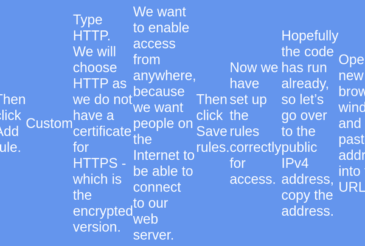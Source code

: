 
 **Amazon EC2**
 
<br>


**Introduction**

Amazon EC2 enables us to deploy virtual servers in the cloud, which is basically virtual machines. We call them instances in EC2. We can launch instances running Windows, Linux and there are even options to launch macOS hosts as well. 
AWS provide management for the underlying platform. Including the hardware, the virtualisation layer and they expose the controls for us to then deploy our instances. 
They also have a service called Amazon EC2 Auto Scaling, for automatically launching and terminating instances. Based on things like performance metrics or a schedule. So we can automatically scale the amount of instances running our application we need at any point in time.
Then we can put a load balancer in front, using the Elastic Load Balancing service as well.


**Amazon EC2 Overview**   

I'm going to cover the Amazon Elastic Compute Cloud, EC2. EC2 is a service in which we can run EC2 instances in the Cloud and EC2 instances are basically virtual servers. So when we learned about virtualization earlier, this is exactly what we're talking about here. So there's a host server in the AWS data centre or of course, there are hundreds and thousands of these things. And AWS manage those host servers and they run their own virtualization. They use a combination of Zen and Nitro, those are different hypervisors that they use. That's the virtualization layer. We then get to launch EC2 instances, we manage the instance. So here, for example, I have an EC2 instance and it has a certain amount of hardware assigned to it. Of course, we get to choose that. And the way that we choose how much hardware is assigned to our instance is by choosing an instance type.  There are instance families and then within each family there's instance types and they come with varying combinations of CPU, memory, storage and also networking capabilities. So here I've got one with Windows. There are other options as well. Mainly with EC2, you're choosing Windows or Linux. There is a version of EC2 where you can launch a MacOS operating system. It's basically a dedicated piece of hardware. It's quite expensive to run compared to Windows and Linux instances. But it is there for use cases where you need MacOS. So, essentially EC2 is a virtualization stack. It's infrastructure as a service or IaaS. AWS are managing the underlying infrastructure and all we have to do is manage from the operating system upwards. So we get to launch our instances, choose the operating system, choose what the hardware is that we want to be assigned depending of course on our workload and our requirements. And then we manage that operating system and the applications that are running on top of it. 

 ![3](https://github.com/user-attachments/assets/b9d254db-ebb0-4abb-90a5-e664898ba748)


Networking is quite important to understand when it comes to EC2.So let's just look firstly, at the IP address options. We can have a public IP address. If you launch an instance into a public subnet, we'll cover that more shortly. Then by default, it's going to receive a public IP address. Now that means that you can communicate on the internet and you can also have your instance accessible from the internet. So if it's a web server, for example, of course, that's what you're going to want. Now, the thing to know about the public IP address is that they are lost when the instance is stopped. So, if you stop and start your instance. It's going to gain a new public IP address. These are for public subnets, there's no charge for using them and they're actually associated with a private address on the instance. In fact, in the operating system of the instance, if you try to find out what the IP address is, by running a command like ip config or if config, you're not going see the public address.  It's actually mapped externally to the operating system through the elastic network interface. What you will see on the instance is a private IP address. So all instances always have private IP addresses and those are retained when the instance has stopped and then started back up again. And therefore for public and private subnets, it doesn't matter. You always have private addresses. The third type of IP address is the Elastic IP address. This is a static public IP address. So if you need a static public address, then this is what you need to use. Now, you are charged if they're not used. So if you have an Elastic IP address, but your instance is not running or it's not associated with an instance or a Load Balancer, then you are actually imposed a small hourly charge. Also, even while your instance is running. If you have more than one Elastic IP address associated with it, you do pay for those additional ones as well. Now these are again like the Public IP, they're kind of externally mapped through the elastic network interface. So your operating system still has to have the private IP address. And there's an association between the two. These can be moved between instances and elastic network adapters as well.


![1](https://github.com/user-attachments/assets/f80346a2-680c-4f40-be56-6f1ddf15b625)

 


So let's have a look at public and private deployments. Here, we have a VPC, we have an availability zone and we have a public and a private subnet. When we launch our instances, we can choose which subnets and which availability zones we want to launch them into. So here I've launched one in a public subnet. So it's going to have either a public IP or an Elastic IP associated with it. We then have something called an Internet gateway. This is attached to the VPC. The Internet gateway is the pathway out to the internet. Now, subnets have route tables associated with them. This one here you can see it has a local route that's for the overall IP address block range for the VPC. That's called the cider block. So this is the cider block of the VPC. And what this means is that any connections to any IP addresses within this range are going to be routed internally within the VPC locally. Then everything else, the all zeros means everything else is going to go to the Internet gateway ID that's going to actually map to a specific ID for the individual Internet gateway that's associated with this particular VPC. So now the instance can communicate via the Internet gateway out to the Internet. Now, because this is an instance in a public subnet, we can also connect from the Internet to the instance. So if it's a web server, for example, then computers on the Internet will be able to communicate with it and they come in through the Internet gateway. 
 

![3](https://github.com/user-attachments/assets/4929e01c-bf9c-4480-9385-ee016bbe4c58)



Now we can also launch our instances into private subnets. When we do that, they won't have any Internet connectivity at all by default, and they'll only have private IP addresses. There are no public addresses assigned in a private subnet. Now, that's good for many use cases. We want to use this as much as possible. We want to deploy our instances into private subnets whenever we can, even if they're public facing, because we can put a load balancer into the public subnets. So that's a topic for later on. But you want to try and use private subnets as much as possible for security reasons. Now, sometimes our instances still need to connect to the outside world. They might connect to a public service or they might just simply need to download some updates from the Internet. For that we can deploy something called a NAT gateway. This is an AWS managed device. The private subnet will have a separate route table because we don't want to have the Internet gateway id in the route table that's associated with the private subnet. So we always create separate route tables for the private subnets. And now what we're going to do is say that everything else. So everything outside of the local address range is going to go via the NAT gateway. So then what happens is the instance is going to connect using private IP addresses to the NAT gateway. But the NAT gateway also has an Elastic IP. So a public IP address which allows it to communicate with the outside world. So the outbound traffic can now go via the NAT gateway. But there's no inbound connectivity allowed to the EC2 instance. NAT gateways only allow outbound traffic. So those are a few fundamentals that are important to understand. Of course, the next thing to do is to go and start launching EC2 instances to see this service in action.









**Launching Amazon EC2 Instances**

We are going to launch virtual servers on AWS using the Amazon EC2 service.
We will launch a Linux instance and a Windows instance.

When we are launching EC2 instance, we need to first select our instance type.
There are lots of different instance types and they come with varying amounts of CPU, memory and storage. So we will pay depending on the amount of those resources we require. 

The instance type defines the hardware profile and therefore the cost. We also need to select an Amazon Machine Image (AMI). The AMIs defines which operating system we want to use and how it is being configured. It might have for example an application pre-installed on it. You can choose an AMI that has Windows with a Microsoft SQL Server database installed, as an example.
So the AMI define the configuration of the instance, including the operating system and any software that is installed. And how the virtual drives, the EBS volumes are defined. These are backed by what is called a snapshot. So the actual data is stored in a snapshot. Snapshots are actually taken from live instances, as a kind of backup. Then we create an AMI from them and we can keep launching more instances that are the same as the original. So a snapshot is a point in time backup of an EC2 instance. Once we have done that, we can create our own customised AMIs. So for example we might launch an existing AMI, we might make some customisations to it. And then create our own AMI that we can then launch instances from, later on. 
 

![3](https://github.com/user-attachments/assets/29c7adf6-90b6-472e-bbcc-6c9f5f994b8f)






In the Amazon console – go to EC2.
Click on Launch Instance.
![4](https://github.com/user-attachments/assets/4e0861a6-e8b0-4f0d-b03d-7f324c37c6c5) 

You can name your instance if you want – it is optional.


 ![5](https://github.com/user-attachments/assets/294df4f4-ec12-4281-8e19-2ddde3adb022)

Further down, you can see the Application and OS images (Amazon Machine Image)
By default it selected the Amazon Linux – that is a version of Linux that has been customised by AWS. It includes variety of things, like certain agents and the command line interface for AWS. The Amazon Linux AMI has been customised by AWS and it includes certain agents and the AWS command line interface. 

Here we have chosen the Amazon Linux 2023 AMI, which has been selected for us.

![6](https://github.com/user-attachments/assets/10c24271-da78-4764-b453-a13511008343)


 
It says free tier eligible – which is good news.


If we scroll down a little, we have the instance type.

![1](https://github.com/user-attachments/assets/9ecbcb39-1e52-418f-a6b7-8cc2e52aff87)


 
The t2.micro has been selected by default. (Also free tier eligible)

If you want to change it, you can click the little arrow. 

![2](https://github.com/user-attachments/assets/44950845-0f1f-4561-926a-fc0c156aa0f9)

 

And you can choose from the list of options. But we will leave it as is.

![3](https://github.com/user-attachments/assets/e84dd512-57f6-45f6-86ce-c68861a75c7f)

 


Next we have the key pair. Key pairs are used for connecting to our instances using the secure shell, if we are connecting from outside AWS.

![4](https://github.com/user-attachments/assets/a8217238-019e-4af3-b7c7-af95f17c5010)

 

But we don’t have any key pairs, so we will create a new one.

![7](https://github.com/user-attachments/assets/8cd32cef-3064-48b6-b69b-2315eb50db3f)

 


We will leave the default RSA and .pem.

![1](https://github.com/user-attachments/assets/a4bc0d69-10fd-43cf-ada1-55bbf28f5306)

 

We will give it a name that is descriptive. For example dct-lab-training-us-east-1. (Suggest you name it to your region, if you decide to go by region or something else that is descriptive)

![2](https://github.com/user-attachments/assets/54c427aa-ec85-4dea-8f62-4c303b1d0d7f)

 
Then click create.

![4](https://github.com/user-attachments/assets/c17111a1-4cd7-4e95-9699-16ce94c94017)

 

What will then happen is it will download a file to your computer. It is using cryptography – public and private keys. The private key is being downloaded to your computer; it is probably in your downloads directory. 
Make sure you move it somewhere, you can find it later on and where it is kept securely - because it is sensitive information. Anybody with that particular file will be able to connect to your instances and manage them. 

Next for network settings we will leave some of the defaults here.

![1](https://github.com/user-attachments/assets/cf1728f3-e659-45c4-8fb8-73653ac0d4ce)

 
But we need to create a new security group.
If you do it from here on the console, it will give it a weird name. 

![1](https://github.com/user-attachments/assets/c9fcc883-a755-4d65-bc4c-fafa516da79e)


So click on Edit
 






Then you can give it a name.

![2](https://github.com/user-attachments/assets/389f508b-364b-47fb-b44c-6474e67fd783)

 

We will call it – WebAccess.

![3](https://github.com/user-attachments/assets/613e814e-3f91-4e34-b35a-3b030e38bdf8)

 

We will copy the name into the description.

![4](https://github.com/user-attachments/assets/1b74004d-8912-429c-ba6c-fd7595a71e2a)

 

Then we have ssh – secure shell

![6](https://github.com/user-attachments/assets/880a5c92-96fd-48df-944b-d615ccb92a3b)

 

It’s going to allow any source address. The 0s mean any source IP address.

![1](https://github.com/user-attachments/assets/ae13282c-e6e5-4399-9a65-f2839916e5ec)

 



Scroll down a bit and leave the Configure storage section as defaults.

![2](https://github.com/user-attachments/assets/1ff6bf32-b359-48b1-bb69-9084427ffb6c)

 

That is all we need for now. There is some advanced details/options. We will look at that in another lesson. 

We just want 1 instance and the summary is fine.
Then click Launch instance.

![3](https://github.com/user-attachments/assets/76c21a38-6a65-464b-b5cc-bfc94764b7e9)

 







So the instance is launching. 

![4](https://github.com/user-attachments/assets/e42a3c8c-51da-4d22-a289-c61a29681e19)

 

We can click on View all instances, and we can see it is pending. That should change to a running state soon.

![5](https://github.com/user-attachments/assets/51f0a9da-e9ed-4854-87f7-db2caba8cd9c)

 

You can see lots of information by clicking on the instance.

![6](https://github.com/user-attachments/assets/ef0b99d9-87a7-48fa-9028-a807e148a7fc)

 
Now you can see its Instance ID – a unique identifier. Public IP address, the Private IP address. It also has a Public and Private DNS name that we can use. 





There are also varies tabs for Monitoring information. We can see the Security group we assigned. It is essentially the firewall that is allowing access on port 22 in this case.


![7](https://github.com/user-attachments/assets/3fd2a354-0a9b-4d24-beb9-0b7dcf3cfe68)

 

There is lots of Networking information. We can see it is in the us-east-1d Availability Zone.

![1](https://github.com/user-attachments/assets/7a01084d-7a77-4285-9c9f-cf53821f915c)

 

This will be deployed in our default Virtual Private Cloud.

![2](https://github.com/user-attachments/assets/d3ed7a24-036e-4c22-aa59-bab1d8b84184)

  


This is running – lets launch another instance.

![3](https://github.com/user-attachments/assets/3e738192-a2c9-4218-9a55-5f4af7646549)

 


We will call it Windows-Server.

![4](https://github.com/user-attachments/assets/0a07bef0-5ceb-41fb-bdd6-79b9f32d7f04)

  

Scroll down and chose the Windows AMI

![5](https://github.com/user-attachments/assets/34976161-2ccd-4dc6-adb2-3e017528419e)

 

If you were to click Browse more AMIs.

![6](https://github.com/user-attachments/assets/1c62efb7-144b-4427-9bb2-c3dc05322f0c)

 

---------------------------------------------------------------------------------------------------------

You are able to see Quickstart AMIs, My AMIs, AWS Marketplace AMIs and Community AMIs.

![7](https://github.com/user-attachments/assets/fca583ac-43c3-4ed6-a4aa-396c1617d2ad)

 

My AMIs is if you have your own custom AMIs.
AWS Marketplace AMIs – this will show you lots of AMIs that includes varies software like VPN servers, Backup & Recovery software, networking, firewall – like Palo Alto, Splunk Enterprise etc. That are built into the instance. You will typically pay higher rate for these, because the software charges are going to be included, however that is not always the case.
CommunityAMIs which are AMIs that people in the community have created and shared for everyone else to use.

![8](https://github.com/user-attachments/assets/40453c1f-4c5d-4568-ad13-167d1e2cf967)

 
----------------------------------------------------------------------------------------------------------------









We will go back to this screen and click on Windows.

![9](https://github.com/user-attachments/assets/d6a3d644-f62a-4d86-b9a6-0b5065b37cd3)

 
It chooses the Microsoft Windows Server Base. 

Again we will select the t2.micro

![1](https://github.com/user-attachments/assets/7b156ba4-ad47-44ba-ad65-af8855520698)

 

For the Key pair, it is very important for the Windows instances that we select this.

![2](https://github.com/user-attachments/assets/2d154455-2f50-448c-8e41-ab75f0673e25)

 


We don’t always need to assign a key pair for our Linux instances, because we can often use a service called CloudShell to connect to them. If we want to connect using the secure shell protocol. 

For Windows, in order to retrieve the password, we have to have a Key pair assigned.






Under Network settings we will select an existing security group and choose WebAccess.

![1](https://github.com/user-attachments/assets/b7930907-028c-4683-8787-a0157a60f939)

 

In this case WebAccess does not have the rule that we need to connect to Windows at this point in time. So we will edit that in a moment.

That is all you need for now so click on Launch instance.

![2](https://github.com/user-attachments/assets/651d853f-f64a-45d5-9c12-4c4311e062cd)

 


And we will have our Windows instance up and running shortly.
 

![3](https://github.com/user-attachments/assets/bf1879d4-ef64-44b2-8439-0084ca77d5c5)









I need to be able to connect to my Windows server and want to use the remote desktop protocol.
Under Security I can see that I have a security group and which has port 22 open.

![4](https://github.com/user-attachments/assets/c53fc494-b224-4d06-94ca-713b2ffa16a9)

 

That is not for the remote desktop protocol that is for the Linux server when we use the secure shell protocol. 

You can click on the security group to edit it.

![5](https://github.com/user-attachments/assets/07e7be32-c66a-42e3-bd84-9a35bf2f126a)

 
Or on the left hand side under network and security you can select security groups.

![6](https://github.com/user-attachments/assets/c5f60f50-bc19-4004-807c-7ba19085b49e)

 

And you can find the same security group here.

![7](https://github.com/user-attachments/assets/8f487c5b-57bc-41db-a7c9-307bbf5989ce)

 
We will click on the relevant security group ID.

![8](https://github.com/user-attachments/assets/aa618b4e-e61c-4a95-ab56-1bbdb0cbb5fe)

 


We have Inbound and Outbound rules.

![9](https://github.com/user-attachments/assets/e72832a5-6c82-48c7-912d-f99648fa88eb)

 

I only want to edit the inbound rules at the moment.
So we will click Edit inbound rules.

![1](https://github.com/user-attachments/assets/fe1c170d-4a1e-4cf2-a89c-005bf00e3533)

 

Click Add rule.

![2](https://github.com/user-attachments/assets/e6e62b61-3156-4fee-922e-8c35ebe77610)

 
Click on the drop down.

![3](https://github.com/user-attachments/assets/d798675e-5168-4bb8-ac52-41763335fab9)

 

Type in RDP to easily find the RDP protocol.

![4](https://github.com/user-attachments/assets/4ab14ca7-b5c6-42d8-b0b7-d771a529faf2)

 

Which will allow access on port 3389 and select to Anywhere IPv4.

![5](https://github.com/user-attachments/assets/a49fd6cb-9031-4427-9680-5b07274a48d1)

 

Allowing any source address.

![6](https://github.com/user-attachments/assets/a2f179d7-9234-4c44-a83d-1d743dbbacc3)

 
Then Save rules.

![7](https://github.com/user-attachments/assets/8873d8b1-7502-4e95-a07c-ab0e1262b1a4)


 




**Connecting to Amazon EC2**

Here we will connect to our EC2 instances using the secure shell protocol and the RDP protocol. 

Make sure your Windows and Linux instances are running in EC2.

Back in the EC2 management console, I have selected the Linux server.

![1](https://github.com/user-attachments/assets/060d91fc-6eba-402c-ac0c-80fd300e2a43)

 


We can see that we have a public IP address and a public DNS address as well.

![2](https://github.com/user-attachments/assets/8e90d9e7-4074-49d9-8e98-5a5af6482cab)

 

So if we want to, we can use those to connect from the outside world.

Let’s have a look at the varies different ways we can connect.
If I click on Connect with the instance selected.
 
![3](https://github.com/user-attachments/assets/91b2dc8e-dc9e-4085-96d8-6f887033df1e)




We can now use the EC2 Instance Connect.

![4](https://github.com/user-attachments/assets/6f6d7060-a481-4be3-bfaf-006bde33ce27)

 

Or we can use Session Manager, this is using the Systems Manager service.
It is one of the features of System Manager. 

![5](https://github.com/user-attachments/assets/710a58ed-8513-45f2-bc18-04fb1e7e68da)

![6](https://github.com/user-attachments/assets/2cf2d006-face-4c27-955d-8022f989b219)


 
 
Gives us a very secure way of connecting, without opening any ports. 
We then have the SSH client, if you want to connect from your home computer, this is what you could use.

![7](https://github.com/user-attachments/assets/7c18b987-5676-49fa-92da-a17a191a2f43)

 
You would need your private key file.
Earlier we created a Key pair and it downloaded a file to our computer, that's the private key file. 
It actually gives the full command. The command is ssh –I “then the name of the pem file” that was the file that was downloaded, the key pair. Then ec2-user@ then we have the public DNS name or this could be the public IP address.
This would be the full command you need to connect from your home computer.

![8](https://github.com/user-attachments/assets/30563623-05f7-46da-b1ca-a123ab847f40)

 

It is recommended that if you are using Windows, that you install an SSH client. It is a feature Windows, so you just have to Google how to do that for your particular version of the operating system.

If you are on a Mac for example, you will always have a SSH client installed – same with Linux.






However, we are going to use the EC2 Instance Connect.
 
![1](https://github.com/user-attachments/assets/686c3aa2-c6b0-4785-aaba-27ad602dcdaf)


![2](https://github.com/user-attachments/assets/1de81852-3afd-48f7-9514-47ed0a3733f9)



 

We are going to use the connection type on the left.
The right hand one is for where our instances are within a private subnet – we would have to create an endpoint first.

However, our instances have been launched into the default VPC – which by default has public subnets only. That means that they have public addresses and we can connect to the instances directly from the internet.




The username has been specified as ec2-user - which is correct.

![3](https://github.com/user-attachments/assets/fdb9ef67-356e-408f-9ebd-469cd757bc41)

 

Then click on Connect.
 
![4](https://github.com/user-attachments/assets/178f91d6-7c9c-47ca-a0b6-27d9025607c7)


We are now connected to the command line on my EC2 instance.

![5](https://github.com/user-attachments/assets/cad5bf3b-22d9-4a23-bc3f-4c121b80286b)

 

If I were to run ifconfig, it shows me the IP addresses associated with the instance. 
Also, I should be able to ping google.com and get a response. That proves I can actually connect, and I would have to hit Ctrl c to stop the ping.

If you were to have any issues here, a little red banner comes up, saying it can’t connect.

There are two main things which you need to check. 









Firstly, you do need to have public IP address. 

![6](https://github.com/user-attachments/assets/e4b98c5b-655a-43f2-a65e-e6bb4d5b77f5)

 

Secondly, your instances must have port 22 open in its security group.
Click on Security, port 22 with the Source, should be all 0s. That is any source address. If you have those two selected then instance connect should work – with the Amazon Linux AMI.

![7](https://github.com/user-attachments/assets/db1066d4-3aa1-4819-85bc-1522e975cfde)

 
Now we are free to manage the server from the command line.

![8](https://github.com/user-attachments/assets/636364fb-b0ee-45cd-92d4-d10bfe11a017)

 

Next we will move on to Windows.

![9](https://github.com/user-attachments/assets/3b799e25-88fe-4178-b261-35e1fe542ca6)

 
For Windows we will select the server and click on connect.

The options are slightly different now.

![1](https://github.com/user-attachments/assets/e5add1a0-883e-4a52-847f-ac93d03ee8be)

 
There is an option for Session Manager – for remote PowerShell on the command line.
But we will use the RDP (Remote Desktop Protocol) client.

![2](https://github.com/user-attachments/assets/10630ef5-9c0f-4399-9ac1-2fe001f4b5d5)

 
What we can do here, is to download the remote desktop file. That will download a file to our computer – which we can utilise. Or we can add the information directly. 
For this exercise however, you will need the RDP client (software) on your computer.
If you are using Windows – it is easy – as there is already a RDP client installed. 
If you are using Mac, then you would have to download an installer. (on the Internet just search for RDP client Mac installer)

What we need to do is to Get password for login. 

![3](https://github.com/user-attachments/assets/ba1515df-c91a-41c8-86b6-ed2f7e06f9ef)

 

Firstly, however we will copy the Public DNS name. 

![4](https://github.com/user-attachments/assets/eee0f91e-9a24-42e4-bb06-99eacfe2817f)

 

We can see the username is Administrator.

![5](https://github.com/user-attachments/assets/ba1836e5-f472-4721-9466-0f8ac32eac3f)

 

Now with your remote desktop software, click Add PC.
 
![6](https://github.com/user-attachments/assets/b206d3bf-0342-4a69-99a7-5c0aed893f7d)
 
![7](https://github.com/user-attachments/assets/86524ea5-c967-436f-b78f-f107c9adba1d)


Enter this as the PC name and click on Add.

![1](https://github.com/user-attachments/assets/2f469ac1-02ec-40f7-8e23-ec647221a0a9)

 

What will happen now, it is going to connect and it will ask for the username and password.

![2](https://github.com/user-attachments/assets/d827ef69-56d5-40ab-b079-c74ae10855d3)

 

But we need to go and retrieve the password first, so click cancel – till we have that information.



To retrieve the password, click on Get password.
 

![3](https://github.com/user-attachments/assets/7713f4df-9a87-49a7-b75e-192ed3d4c76f)

 ![4](https://github.com/user-attachments/assets/08fe6396-4fa3-48b5-bf04-50926efd30cd)


Now we need to upload the private key file.

![5](https://github.com/user-attachments/assets/7485731f-848a-4801-bec4-24931b7f352a)

 

Here I have uploaded my private key file. That is the one you have downloaded previously – when you created the Key pair.

![6](https://github.com/user-attachments/assets/f74df4a7-8b11-4d4e-8a8d-ff87d2e97640)


You can select the file and it going to download all the contents for you. 

![1](https://github.com/user-attachments/assets/be7078e6-badf-413c-a308-d6f3b5c2215c)

 
Then click on Decrypt password.

![2](https://github.com/user-attachments/assets/f1f0610f-8ea6-454c-97c1-a2a4edff6f1b)
 

Now we are able to see the password.

![3](https://github.com/user-attachments/assets/e104b4eb-6859-4c30-8c50-2cd9b4654eec)

 

We know the username is Administrator, so copy the password.

Back in the RDP client – we will double click and put in the Administrator username and put in the password.

![4](https://github.com/user-attachments/assets/04f32b08-42df-4dc1-a55e-3634a51d0d3c)

![5](https://github.com/user-attachments/assets/02a33a7a-a528-4ae9-8653-e94423522505)

 
 
Click continue.

Then continue again.

![6](https://github.com/user-attachments/assets/d6141c23-4732-4675-9ee8-679080f9cfd2)

 

This should then connect you to the desktop of the server.
 
![7](https://github.com/user-attachments/assets/295378b1-bed6-4aae-a98c-486aab1649c1)

![8](https://github.com/user-attachments/assets/79c5aa44-51fb-45f9-aa0b-ef4124873c39)

 

We are being logged into the desktop of a Windows server on AWS.

![9](https://github.com/user-attachments/assets/f341690b-ee7a-467b-9be3-f92bb1abd63c)

 

So here we have the Windows desktop, and this server is now ready to administer.
 

![1](https://github.com/user-attachments/assets/98530297-bed2-45be-8511-b0f6ee913f7c)






As with the Linux server, it needs to have a certain port open so if it failed, you can go back and check -  by clicking on your Windows server.

![2](https://github.com/user-attachments/assets/5b89ce44-3acc-468f-a3ae-a78e6a44bbc1)

 


Select Security.
Make sure that port 3389 is open and the source has to be from anywhere. This is the Remote Desktop Protocol. 
 
![3](https://github.com/user-attachments/assets/33097f96-ed37-487c-9d27-cd9630965680)

![4](https://github.com/user-attachments/assets/782e2f2e-3177-45fe-9837-4c3c9954ec4f)
 


We have now launched two virtual servers in the Cloud, running Windows and Linux.


In your instances - under instance state (top menu), you can stop or terminate your instances.

![5](https://github.com/user-attachments/assets/3fdfb032-3461-44a8-9ab9-23170f07081f)

 
This means that you are not going to pay for the running compute and memory. You will still pay for the storage that is allocated to this server.

You can reboot instances and terminate instances (this essentially deletes them).

 ![6](https://github.com/user-attachments/assets/aeaf9599-d9fb-48f8-83f8-40b7061069ab)


When you click terminate, you’ll see that the instance changes to a terminated state quickly.

![7](https://github.com/user-attachments/assets/640935b6-4a82-468d-a7ae-d1037a82e1d2)

 
It will stay in the console for a while. Don’t worry about it, it will disappear after a little while.

The other thing we can do, in terms of administration, is under Action, there are a variety of settings.
 

![8](https://github.com/user-attachments/assets/cd53da76-ff06-4398-a7b9-614b1d88fe7f)

<br>
<br>

**Access Keys and IAM Roles with EC2**

I'm going to talk about Access Keys and IAM roles. Two different ways that we can actually supply permissions to Amazon EC2 instances.   Here we have an instance in a public subnet and AWS CLI has been configured with access keys, because we want to work with a S3 bucket from the command line on this particular instance. Now the actual access keys are associated with an account. So whichever account created the access keys, that's the account they're associated with and they pick up the permissions assigned to any permissions policies assigned to that IAM user. So essentially through this IAM user, we've created access keys, we've configured the command line interface on the instance with those access keys. So now whatever commands we run on that instance, will have the same permissions as that user would have. So now we've found a way to give our instance permissions.  Problem is when we use access keys, these are long term credentials and we want to try and avoid using them as much as possible. Because if they're compromised and someone gets access to those keys, they get access essentially to our account.  And they are actually stored in plain text on the actual instance itself. So not really the most secure configuration.  
 
![1](https://github.com/user-attachments/assets/da742aac-8693-4ce9-b235-12e504d720a0)


Instead, what we can do is we can utilise IAM roles.  Roles have policies assigned to them. So now we can supply the permissions that we want our instance to have. There are no credentials stored on the instance. So we don't have that security exposure that we have with those access keys. Now, the instance is going to assume the role and gain the access permissions that it needs on the S3 bucket.  So two different ways of performing the same thing. But the second way, this way is more secure than using access key. So we want to try and use this method whenever we can. One thing to note when we're using IAM roles is it is utilizing the AWS security token service, AWS STS, in order to gain credentials. So it's actually gaining essentially access keys. But those access keys have a much shorter expiration and the instance will automatically renegotiate with STS and get some new credentials before they expire. So it's all happening automatically in the background. And those shorter term credentials are of course more secure than if we have the long term ones stored in plain text on the computer. So this is the best option we're going to use these as much as possible. 
 
![2](https://github.com/user-attachments/assets/8ce56d01-b4cd-4498-9f62-4509b212a282)

<br>

**Practice with Access Keys and IAM Roles**

We're going to work with Access keys and IAM roles on Amazon EC2 instances. So let's head over to the console, back in the console -I still have a Linux server running has a public IP address and I'm able to connect to this instance.

 ![1](https://github.com/user-attachments/assets/e7a24c73-da97-42dd-b7a8-880e7e7eea94)


So let's go ahead and connect using EC2 Instance Connect. 
 
![2](https://github.com/user-attachments/assets/027c1cb4-ab26-4147-856c-23889d7a2cbd)

![3](https://github.com/user-attachments/assets/880d00f0-1a08-43e8-93fb-bc93619fa329)
 

So I'm logged into the console. I can run commands on Windows.
 
![4](https://github.com/user-attachments/assets/fd4e30b2-d42e-48d7-afae-38ebd7b8d9f2)








Now, the great thing about the Amazon Linux 2023 AMI or one of the great things is it has the AWS command line interface already installed. So I can run commands like aws s3 ls. 
 

But when I do so, I get this message unable to locate credentials. You can configure credentials by running aws configure. So it basically means we do not have any permissions. That makes sense. Even though I have permissions under my user account.  Linux, the operating system does not have any permissions. That's a good thing. We don't want it to inherit permissions from us. In fact, we're actually logged in as a user called EC2 user. That user account does not have too many permissions on Linux. Certainly doesn't have any permissions to any AWS services. So, what we need to do is supply those permissions. Now, there's two ways of doing that. One is through access keys. That's when we use the AWS configure, the other is an IAM role. So let's head over to the IAM service and open that up in a new tab. 
 

And what I need to do, to get some access keys. 
 

I'm going to click on users, choose my user account, go to security credentials and then we're going to come down here to where it says create access key. 

 
 

 

I'm going to choose Command Line Interface (CLI) as the use case. 
 

And straight away you can see there's a bit of a warning here. There's better ways of doing this and there certainly are. This is not the recommended way to actually administer your servers or provide permissions to your servers so that they can access AWS applications. The role is the better way, for now I'm ok with this because I just want to demonstrate it to you. Let's click on next. I don't need a description and create access key.
 

Now this information is displayed to you now.
 

You can retrieve the access key later on. You can only retrieve the secret access key now and optionally you can download it. This is very important information. This is essentially like a user name and password. Because anyone with this access key and secret access key are able to perform API actions in your account and they will inherit your user permissions. So very dangerous. Watch out for that. 
Now, I'm going to copy the access key come back to the server and I'm going to run that AWS configure command. 
 
It's now going to ask me for the access key ID, I'll paste it in. 
 


It's going to ask for the secret access key.
 

 I'm going to copy that come back, paste it in and then it wants the region name or the default region.
 
I'm going to set mine to us-east-1 with dashes in between and press enter and enter again. So now let's try and rerun that command from earlier aws s3 ls and no response there. That actually means that we didn't get an error. That's good news. So that just means we now have permissions. In fact, I can run a service like aws s3 mb to make a bucket. 
 

This will create a container. I'll call it my bucket and then make it unique with a bunch of random characters that creates a bucket which is basically like a folder that you can store data into. So now when I rerun that command, it actually comes back with a response and it shows me the buckets in my account. 
 
So that's just proven that we now have access to AWS services. Sounds good. However, there are some security problems here. If I change directory to this weird directory path, we can see and by the way that's the ~/.aws. And now we can see these two files, config and credentials. Interesting. What's in those? I'm going to use the cat utility. So cat config and in here we can see some of that information I entered when I ran aws configure, the default region that we specified. But what about the other one, cat credentials. Now I can see my access key and my secret access key. Remember, this is highly sensitive information. It's there on the hard drive of this computer. 
 

It's there in plain text for anyone who can get into this user account. If there was some kind of compromise of the server and they found this, they've now compromised your entire AWS account. So it's not really very good. Here's what I'm going to do. I'm going to change directory up a level.  
 

So now we've got those two commands. Let me just clear screen. So now I'm back in my user directory. I am going to run rm –rf ~/.aws/*. So that has removed those credentials. Let's rerun aws s3 ls. 
* 



No credentials. They're gone. Now, let's do it the better way. Let's go back to IAM and we're going to use a role. Now, I've actually shown you my access keys, which is not very secure of course. Because that's very sensitive information. So what we can do with our access keys is we can always deactivate them and after you've deactivated them, you can delete them. 
 

 

 

 

 

 


So now it's no use to anyone. So let's just copy this into the confirmation delete. Now, my account is secure again. 
 

So let's go to roles. 
 

We're going to create a roll for EC2and here we're going to choose the AWS service this time. 
 












So under use case with AWS service selected, I'm going to type EC2, choose EC2and then I'll leave the default option. 
 

Click on next. 
 
Now, I need to supply some permissions. Let's provide AmazonS3ReadOnlyAccess. 
 









It's a useful permission to have. I'll call this one S3ReadOnlyand then it's just scroll down. 
 

We can see a couple of things here. 
 
So the trust policy is very important. Remember, the trust policy with a role defines who is allowed to assume the role, who is able to perform this action, sts:AssumeRole who or what. In this case, it's a service. So it's the principle is a service and it's EC2. And when EC2 assumes this role, they will, it will gain these permissions.
 
So let's create the role that's done. 
 

 


Now, we need to go back to EC2. Select the instance, go to Actions, Security and Modify IAM role.
 

Now, the roles that appear here are the ones that have that trust policy. 
 
So we've just got the one at the moment S3ReadOnly. Choose that option, select update IAM role and that's done. 
 

 

That should take instant effect. Let's rerun that command and now we get our bucket returned. 
 
So now we have credentials again. But guess what? There's nothing on the hard drive of this computer that, that directory with the credentials in does not exist anymore. I deleted those files. They're gone. My hard drive is secure. There's no plain text data stored in here for credentials that will essentially supply people access to my account. So much better to use roles which leverage those temporary credentials which don't get stored on the computer. So that's it for this lesson. I will leave that role where it is because it is useful. Sometimes we'll use it in other labs, but I'm finished with this particular Linux server. So I'm going to terminate this instance and that's it. We're all cleaned up.
 

 

 



Create a Website with User Data

In this lesson we are going to launch an EC2 instance using user data. The user data is going to install a website on the server.
User data is a way that we can supply lines of code that is executed in the form of a script, as the instance is launching for the time. 
This only ever happens, the first time the instance actually launches. 
Here we can see a simple script that is going to install a webserver on this EC2 instance. So the code is run when the instance starts for the first time only. Then the instance is launched, the user data has run and so a website is installed.
User data is limited to 16 KB, but that is quite a lot of room to run some code as we launch our instance.
Batch and PowerShell scripts can also be run on Windows instances. 
What we will do is go over to AWS console and we will launch a Linux instance, with some code that is going to install a customised webserver.
 















We will go over the AWS console and launch a Linux instance with some code that is going to install a customised webserver. 


#!/bin/bash

# Update the system and install necessary packages
yum update -y
yum install -y httpd

# Start the Apache server
systemctl start httpd
systemctl enable httpd

# Fetch the Availability Zone information using IMDSv2
TOKEN=`curl -X PUT "http://169.254.169.254/latest/api/token" -H "X-aws-ec2-metadata-token-ttl-seconds: 21600"`
AZ=`curl -H "X-aws-ec2-metadata-token: $TOKEN" http://169.254.169.254/latest/meta-data/placement/availability-zone`

# Create the index.html file
cat > /var/www/html/index.html <<EOF
<html>
<head>
    <title>Instance Availability Zone</title>
    <style>
        body {
            background-color: #6495ED; /* Cornflower Blue - a darker shade */
            color: white;
            font-size: 36px; /* Significantly larger text */
            display: flex;
            justify-content: center;
            align-items: center;
            height: 100vh;
            margin: 0;
            font-family: Arial, sans-serif;
        }
    </style>
</head>
<body>
    <div>This instance is located in Availability Zone: $AZ</div>
</body>
</html>
EOF

# Ensure the httpd service is correctly set up to start on boot
chkconfig httpd on










Explanation of the code:

This line will update the system with the latest patches.  -> yum update -y
Then we will install httpd the Apache webserver. -> yum install -y httpd

Then using the system control we will start the Apache webserver and enable it so it starts again after a reboot. 
->    systemctl start httpd
         systemctl enable httpd
 
The next section of code is going to assign a couple of variables. 
Firstly ->  TOKEN=`curl -X PUT "http://169.254.169.254/latest/api/token" -H "X-aws-ec2-metadata-token-ttl-seconds: 21600"`

This is authenticating, it is gathering an authentication token that can then be used on the following line of code.

AZ=`curl -H "X-aws-ec2-metadata-token: $TOKEN" http://169.254.169.254/latest/meta-data/placement/availability-zone`

The purpose of this line is to assign a value to the variable AZ. That is the Availability Zone. The way it does it, after authenticating using the token, it is going to call the instance meta data service - which can gather information about the instance. The instance meta data service is always available at http://169.254.169.254/latest/meta-data
Then you can find certain information by call various different paths.
/placement/availability-zone
In this case it is going to identify the availability zone the instance is in and assign it to the variable AZ.

After that we will create the index.html file. This is the web page that will be displayed when we visit the particular instance.

# Create the index.html file
cat > /var/www/html/index.html <<EOF
<html>
<head>
    <title>Instance Availability Zone</title>
    <style>
        body {
            background-color: #6495ED; /* Cornflower Blue - a darker shade */
            color: white;
            font-size: 36px; /* Significantly larger text */
            display: flex;
            justify-content: center;
            align-items: center;
            height: 100vh;
            margin: 0;
            font-family: Arial, sans-serif;
        }
    </style>
</head>
<body>
    <div>This instance is located in Availability Zone: $AZ</div>
</body>
</html>
EOF

Here we are setting some colour and formatting.
<style>
        body {
            background-color: #6495ED; /* Cornflower Blue - a darker shade */
            color: white;
            font-size: 36px; /* Significantly larger text */
            display: flex;
            justify-content: center;
            align-items: center;
            height: 100vh;
            margin: 0;
            font-family: Arial, sans-serif;
        }
    </style>


And finally, this line of code, which we will see on the page:
<div>This instance is located in Availability Zone: $AZ</div>
This instance is located in Availability Zone and $AZ is going to resolve to the availability zone of the instance. It will let us know which availability zone the instance is in.


So copy all this code:

#!/bin/bash

# Update the system and install necessary packages
yum update -y
yum install -y httpd

# Start the Apache server
systemctl start httpd
systemctl enable httpd

# Fetch the Availability Zone information using IMDSv2
TOKEN=`curl -X PUT "http://169.254.169.254/latest/api/token" -H "X-aws-ec2-metadata-token-ttl-seconds: 21600"`
AZ=`curl -H "X-aws-ec2-metadata-token: $TOKEN" http://169.254.169.254/latest/meta-data/placement/availability-zone`

# Create the index.html file
cat > /var/www/html/index.html <<EOF
<html>
<head>
    <title>Instance Availability Zone</title>
    <style>
        body {
            background-color: #6495ED; /* Cornflower Blue - a darker shade */
            color: white;
            font-size: 36px; /* Significantly larger text */
            display: flex;
            justify-content: center;
            align-items: center;
            height: 100vh;
            margin: 0;
            font-family: Arial, sans-serif;
        }
    </style>
</head>
<body>
    <div>This instance is located in Availability Zone: $AZ</div>
</body>
</html>
EOF

# Ensure the httpd service is correctly set up to start on boot
chkconfig httpd on


Go the AWS console under EC2 and click Launch instances.
 

We will name the instance WebServer.
 


We will use the Amazon Linux AMI.
 

It will be a t2.micro instance type as it falls under the free tier.
 

We don’t need a Key pair.
 


For Network settings we will select one of the existing security groups. The WebAccess group.
 
We will adjust the rules on that security group shortly.


Scroll down to Advanced details and expand it.
 
Scroll all the way to the bottom of the page.












This is where we can enter the user data. All I have to do is paste my user data in here.
 

 

Then we are going to launch the instance.
 

 

The code is going to run as the instance boots. 


Now we need to go and check the security group, as mentioned earlier.
 





So select your WebServer and go to Security.
 

We have these two ports open for management but we don’t have port 80 open which is what we need for a website. 
 


So click on the security group.
 

For inbound rules click Edit Inbound rules.
 







 

Then click Add rule.
 

Custom
 
Type HTTP. 
We will choose HTTP as we do not have a certificate for HTTPS - which is the encrypted version.
 

We want to enable access from anywhere, because we want people on the Internet to be able to connect to our web server. 
 

 
Then click Save rules.
 

 
Now we have set up the rules correctly for access.








Hopefully the code has run already, so let’s go over to the public IPv4 address, copy the address.
 


Open a new browser window and paste address into the URL.
 

It is working correctly.
 
We can see a message on the screen saying the instance is located in Availability Zone: us-east-1d










We can always validate on the Networking page.
 

So the code is working exactly as expected. It has gone through and run the code as the system launches.

If you want to view the user data associated with an instance. You can click on Action > Instance settings > Edit user data.
 

 
It tells you here that if you want to edit the instance user data, you would have to stop the instance.

That’s fine, you can do that, but it won’t run again anyway. It only runs the first time the instance launches.

We can scroll and see the user data that is being run on the system.

As we have finished with our instance, remember to terminate it.
 

 





Amazon EC2 Auto Scaling

I'm going to cover Amazon EC2, auto scaling. Auto scaling is a really important service for maintaining the availability and automatic scaling of our EC2 instances. What it does is it will automatically launch or terminate instances based on whether the instance needs to be replaced or potentially you need to increase or decrease the capacity of your cluster. So you get to maintain the availability of your application and then scale it in response to certain things like changes in demand. It works with many different services. So we have EC2, it's actually launching and terminating EC2 instances, the Elastic Container Service (ECS) where it can be used to launch or terminate the nodes on which the actual containers run and the same for the Elastic Kubernetes Service (EKS) as well. It integrates with quite a few different AWS services. A few of the important ones are firstly CloudWatch for monitoring and scaling. Your instances are constantly sending information to CloudWatch and that can be information such as metrics on the CPU utilisation, that information can be utilised by auto scaling to determine whether it needs to scale the cluster out or in, so adding more nodes or terminating nodes. We've got Elastic Load Balancing for distribution of connections. If you're automatically scaling your instances. So auto scaling is adding instances to the deployment, then you want to make sure that the load balancer knows about that so it can send incoming connections. So there's an integration there between the ASG the Auto Scaling Group and the load balancer. And EC2 spot instances for cost optimisation. Amazon VPC of course, because we want the EC2 auto scaling group to deploy the instances within a VPC and across availability zones. 
 









So let's have a look at what it looks like in a nice diagram here. So here we have two Availability Zones each with a subnet, it doesn't matter whether it's public or private. This one's public and we create an Auto Scaling Group and then we can define the number of instances we want to be running in that Auto Scaling Group. So here we might have to find that 4 is an acceptable number. That's how many we want to run at a steady state. Now, there's two different scenarios, I'm going to show you here. One is automatic scaling. So what's happening all the time is the instances are sending through information to CloudWatch. Depending on the type of monitoring, either basic or detail that's either every five minutes or one minute. So they're sending metrics to CloudWatch, things like the CPU utilisation. Now, if the metric reports that the nodes have in aggregate exceeded 80% utilisation of their CPUs. CloudWatch can notify Auto Scaling to actually add a new node. So it's going to launch a new instance into that Auto Scaling Group. And this is all happening within CloudWatch using CloudWatch alarms. Alarms get created with certain thresholds for CPU utilisation. And once those are breached, either instances need to be launched or they need to be terminated to bring the cluster back down to a number that's appropriate to the amount of demand at that point in time. So we want to cost optimise as much as we can. Now, the second scenario is maintaining availability. Of course instances can fail for some reason. Here, the status checks have failed on one of these instances. So again, EC2 Auto Scaling is able to launch a replacement because that node failed. So those are the fundamentals of Auto Scaling. It's maintaining availability and scaling based on demand. So scaling out when we need more instances and scaling back in again by terminating instances when we no longer need them. And of course, it's going to talk to the load balancer to make sure the load balancer knows where to send incoming connections. 
 








With auto scaling, the scaling is horizontal, we're scaling out. So we're adding instances or we're terminating instances. So it's providing both elasticity and scalability. Elasticity is the scaling out. But then elastic means that it's able to scale back in again as well. So we're not just adding capacity. We're removing it when we no longer need it. Auto Scaling will respond to EC2 status checks as well as CloudWatch metrics. And it can scale based on demand so the performance or we can do it on a schedule instead. So we can say, well, we know that we're going to need more capacity at a certain point in time, maybe 9 a.m. on a Monday morning when people are starting to utilise the application more. So we can scale on a schedule ahead of that point in time to make sure we've got the capacity if we want to. And it's scaling policies that we create, which define how the auto scaling group will change to demand based on those metrics or based on schedules. 
 




















So let's have a look at the config. We have something called a Launch Template. This specifies the EC2 instance configuration. Few of the things that it includes which are perhaps the most important to point out, is firstly the AMI so the Amazon Machine Image, what's the operating system and configuration of the software within the operating system that we want to use for our instances. So of course, we can create whatever operating system AMI we want with our application preconfigured if we want to. And then Auto Scaling is just going to launch many instances that are exactly the same. We choose the instant type, EBS volumes, things like instance profiles for IAM - if we need to supply permissions to the instances and so on. There's also something called a Launch Config, these are still available, they're older. They've been replaced really by Launch Templates which have more options. So generally we're going to be using Launch Templates. Now in both cases, whichever one you use, we then get to configure things like the purchase options, on-demand versus spot for our Auto Scaling Group. We get to configure the VPC, we want deploy our instances into and which subnets across which Availability Zones. We can optionally attach a Load Balancer as we're deploying our ASG or at a later time as well. And you can configure health checks for both EC2 and Elastic Load Balancing. And you get to configure the group size and the scaling policies. You can either statically define how many instances you always want to have running or you can use the scaling policy then to either adjust dynamically or on a schedule. 
 












A few more key facts - so health checks, these are really important. We've got the EC2 health checks that the Auto Scaling group makes. That's essentially an integration into the EC2 status checks. So it's looking at what's coming through from the EC2 status checks. Is the system OK, or is it impaired in some way. We've then got the ELB health checks. These are used in addition to the EC2 status checks. And this just means that we're also able to receive information in the Auto Scaling Group about what the Load Balancer that is seeing happening. So the Load Balancer is also doing its health checks to the instances. If they fail, it's going to report that information back to Auto Scaling. So it knows that it should terminate and restart that instance. We've got something called a health check grace period. This is how long to wait before checking the health of an instance. So we don't want the health check to start too quickly. If for example, we're running some kind of bootstrap scripts or we're installing some applications and maybe the application's not quite ready yet. So we can give a little bit of a grace period to allow the system to come up once it's been launched and become operational. So Auto Scaling doesn't act on health checks until that period expires. 
 

















So we have different types of Auto Scaling. We've got manual that just means you're going in and manually making changes to the ASG size. So the number of instances you want deployed in the Auto Scaling Group or we have dynamic and that automatically scales based on demand - so now we're looking at those CloudWatch metrics. There's something called predictive as well, which uses machine learning to predict what it thinks is going to happen based on what it's seen in the past. And then lastly, you got scheduled where you're scaling based on a schedule that you define. So when you expect you're going to need more or less capacity.
 
























Create an Auto Scaling Group

We're going to create an Auto Scaling Group for Amazon EC2 instances.  To perform this exercise, we're going to need the user data for installing a web server. Now this user data is in the course download last lesson of section one and in the Amazon EC2 folder, it's called user–data-web-server. sh. 

Code:
#!/bin/bash

# Update the system and install necessary packages
yum update -y
yum install -y httpd

# Start the Apache server
systemctl start httpd
systemctl enable httpd

# Fetch the Availability Zone information using IMDSv2
TOKEN=`curl -X PUT "http://169.254.169.254/latest/api/token" -H "X-aws-ec2-metadata-token-ttl-seconds: 21600"`
AZ=`curl -H "X-aws-ec2-metadata-token: $TOKEN" http://169.254.169.254/latest/meta-data/placement/availability-zone`

# Create the index.html file
cat > /var/www/html/index.html <<EOF
<html>
<head>
    <title>Instance Availability Zone</title>
    <style>
        body {
            background-color: #6495ED; /* Cornflower Blue - a darker shade */
            color: white;
            font-size: 36px; /* Significantly larger text */
            display: flex;
            justify-content: center;
            align-items: center;
            height: 100vh;
            margin: 0;
            font-family: Arial, sans-serif;
        }
    </style>
</head>
<body>
    <div>This instance is located in Availability Zone: $AZ</div>
</body>
</html>
EOF

# Ensure the httpd service is correctly set up to start on boot
chkconfig httpd on

Now this user data is going to install the Apache web server and it's going to set a custom web page which tells us which availability zone the instance is in based on a variable that we set in the middle of the code here. 
AZ=`curl -H "X-aws-ec2-metadata-token: $TOKEN" http://169.254.169.254/latest/meta-data/placement/availability-zone`






So I'm going to copy all of this user data. This is going to be used for our launch template so that all of our instances will, which will be across different availability zones will have a slightly different webpage that tells us which availability zone they are actually deployed into. Now back in the EC2 management console. The first thing I need to do is create something called a launch template. 
 

The Auto Scaling Group uses the launch template. 
 

This defines the settings that we want to use. So I'm going to click on create launch template. I'm going to give this a name, MyWebServer.
 
Let's scroll down a little way for application and OS images. I want to choose Amazon Linux, the Linux 2023 AMI.
 

For instance, type I'm going to select t2.micro. 
 

For Key pair, I'm not going to include one in the launch template, that’s fine. 
 









For Security groups, I'm going to select WebAccess, but I'm not going to change any other settings. 
 


Where the instances are deployed is going to be configured in the Auto Scaling Group in terms of the Availability Zones. 
Then I'm just going to scroll to the bottom, go to Advanced details. 
 

Scroll all the way down and simply paste in my user data and then I can create my launch template. 
 

So let's click this button and there we go. 
 
 

That's ready. 

Now, I'm going to click back up to EC2.
 

Scroll down and on the left hand side, click on Auto Scaling Groups

 
Here, I'm going to click, create Auto Scaling Group.
 

 

I will give this a name, ASG1.
 



And now I need to select the launch template that I want to use.
 

 

And of course, this is going to define what's run when the Auto Scaling Group scales. 
 

Which AMI, which instance type are we going to use?  
It's going to run the user data every time it launches an instance as well. 















So now I can click on next on this page. 
 


I'm going to leave the default VPC selected 
 

And I'm going to choose two Availability Zones. These are both public,  us-east-1a and us-east- 1b. 
 



Scroll down, click on next. 
 

We don't have a Load Balancer, at this point in time. 
 

We're not using the VPC Lattice service so we can just scroll down and click on next.
 












I'm going to set a static capacity. 
Desired is going to be 2, 
Min is 2 
Max is 2.
 

So this is how many instances we want running. I'm saying I want 2 instances to be running at all times. Minimum is 2 and maximum should be 2 as well, in this case. 
Later on, we'll have a scaling policy, then we can set automatic scaling and then we need to change the maximum at the very least. 
So we've got some room for the scaling to happen. I don't want to set a scaling policy right now. I just want 2 instances running and that's it. 
So I can scroll down, click on next.
 


Next again,
 

Next again, 
 

Scroll down and we're ready to create the Auto Scaling Group.
 

The auto scaling group is deploying now and we can see it's telling us it is updating capacity, it tells us the desire capacity and we can see which Availability Zones we enabled for the Auto Scaling Group. 
 

That's where it's going to launch the instances. By default, it will spread the instances across the available Availability Zones. So here, we should have 1 in each. 

If I click on the name of the Auto Scaling Group. 
 

And go to activity, 
 

We can actually see what's going on. 
 
It's a useful place to come to have a look at what's actually happening. So we can see that 2 instances are being launched. They're not yet in service. So that's going to take a couple of minutes. 






If I click back up to EC2.
 

And go to instances. 
 

Here we go. I've got my 2 instances here running. 
 

So this was a previous one from another lab. It's the two running ones that have just been launched across us-east- 1-a and us-east-1b. 

We need to make sure that we have port 80 open and I certainly do in my Security group.
  

So I've got port 80 from anywhere, which means that once the user data is run. 





I should be able to connect to the public IP address and view the web page.
 

And it should tell me the Availability Zone of the instance, which for this one should be us-east- 1a. 
 

Let's try that out there we go.
 

 
It tells us it's in us-east- 1a. So that's great. 
So that's launching correctly. That's all I want to do right for now, is to set the Auto Scaling Group to launch 2 instances. They're across two different Availability Zones. 
 
Of course, you can enable more Availability Zones if you want to. And increase the number of instances that are launched. 

Now under Auto Scaling Groups, if we click on the Auto Scaling Group again, we can see the activity. 
 
 

 

So that's been successful now. So that's all good. 
 
If we go to Automatic scaling. 
 
 

In here, we can create dynamic scaling policies, predictive scaling policies and scheduled actions. 

There's instance management where we can take instances in and out of service, for example, set them to stand by set scale-in protection. 
 
So this instance is not terminated. 


We can look at some monitoring information and we can enable certain  Auto Scaling Group metrics collection that will collect more information about uh all of the instances in the Auto Scaling Group rather than having to view that information individually for each instance, which you can do on the monitoring tab of course. 
 

 

 


Now one of the things you can do to test auto scaling.
 
We set the desired capacity to 2. So it's going to try and always keep 2 instances. 

Let's go and just terminate one of these instances doesn't matter which one, we're just going to go ahead and terminate it. 
 

 

And what should happen is over the course of the next couple of minutes. The Auto Scaling Group will notice that this instance is no longer accessible. 
 








It picks up this information from the status checks, the EC2 incident status checks. 
 

That means it's going to identify the problem. It's going to realise that we are no longer at the desired capacity and it's going to launch a new instance. 
 

And you can watch in the Auto Scaling Group on the activity tab for this to happen, it does take a couple of minutes. 
 

So just leave that to happen, keep an eye on the activity and then go up to instances. And in a couple of minutes time, you should see a new instance launched, just a minute or two later. 
 
I can now see a couple of new entries in the activity log one said terminating EC2 instance and it says the instance was taken out of service in response to an EC2 health check indicating it had been terminated or stopped. That all makes sense. And now it's launching a new one. 
So if I come back up to instances, let's give this a refresh. 
 

 
And now we can see we've got 2 running instances again. So that's all working exactly as expected. Now that's it for this lesson. I'm going to leave this Auto Scaling Group running because we will be attaching a Load Balancer in a future lesson.















Amazon Elastic Load Balancing

I'm going to cover Amazon Elastic Load Balancing. So load balancers provide high availability and fault tolerance. Essentially they are a single end point. So a single DNS name or IP address behind which a bunch of different instances sit. So it's going to automatically distribute connections to those EC2 instances. Now it's not just EC2 by the way. So targets include EC2 instances, also ECS containers, you've got IP addresses as a target as well and Lambda functions and also other load balancers. So you can actually chain them together. There's some use cases where that's advantageous. 
 


So let's have a look at it in action. So here we have a few EC2 instances deployed in an ASG an Auto Scaling Group across multiple subnets in different availability zones. So when users come in the Load Balancer is automatically distributing connections. 
 
If an instance fails, then it's going to be taken out of action. Now Elastic Load Balancing will perform health checks. So the target group, that's the collection of the targets that you define some characteristics for in some configuration settings. The target group is going to perform health checks. So it's going to check those instances. For example, if they are web servers, it might connect on port 80. So the HTTP port and just check a certain URL path to see if it gets a positive response, say a 200 return code. Now, if it gets that success code, then it's going to s assume that that instance is healthy and working and operational. If it doesn't, if it doesn't get a successful response, then it's going to assume that instance is out of action. So after a few tries, it's going to take it out of action and it's going to redistribute connections to a different EC2 instance. 
 






















This is the point where the Load Balancer can also with integration into Auto Scaling, notify Auto Scaling that this instance is not responding to health checks and Auto Scaling will terminate and then replace that instance. So here User 1 is actually reconnected from Instance 1 to Instance 4 so that their session continues. The ELB takes the Instance 1 out of service because of the failed health check and then Auto Scaling is going to terminate it and then of course, it can replace it. 
 


So now we have Instance 5 replacing the first instance that was terminated previously. 
 




So now we have that level of availability and fault tolerance across multiple Availability Zones as new users come along, of course, they get distributed. 
 
Now by default, Auto Scaling is going to try and spread the load across multiple Availability Zones and the Load Balancer sitting in front is then going to distribute connections to all of the instances. And again, through integration between auto scanning and load balancing as the auto scanning group launches those instances, it's going to notify the Load Balancer. So the Load Balancer actually knows that they there and then can start sending connections through to them.
























Now, we've got a few different types of Load Balancer. So there's an old one called the classic Load Balancer. So I'm not going to cover that because it's really been deprecated quite a long time ago, but it's still there in the console. So the important ones are the Application Load Balancer. So this one is a layer 7 Load Balancer, that means it understands information in the HTTP and HTTPS header, layer 7. So it can perform things like path based routing or host based routing and a few others. So path based routing is the path in the URL. So if it's /orders versus /myaccount, it can actually send the connection to a different set of targets in a different target group. So that's path based routing. And that's obviously a layer 7 function. It actually has to look into that URL. It's not just looking at IP addresses and port numbers. Now, these listeners are always HTTP or HTTPS. 
 
Next we have the Network Load Balancer. So this is the connection level Load Balancer. So we say it runs at layer 4 because that's where these port numbers are the TCP ports and the UDP ports, for example, those protocols run up layer 4. So with this type of Load Balancer, it offers extremely high performance and extremely low latency. So watch out for those kind of keywords if you're taking an exam because they often come up. So this is the one for TLS offloading as well at scale. So it's very high performance Load Balancer. One of the other features of the Network Load Balancer, you can have static IPs so those are Elastic IPs in each Availability Zone. So that means you can hard code those white list them in firewalls, for example. 












Lastly, we have the Gateway Load Balancer. A very different thing here. What this is actually used for, is virtual appliances. So virtual networking appliances like firewalls, intrusion detection systems, intrusion prevention systems. So we're actually able to load balance some of the incoming traffic through to those virtual appliances where they can perform some kind of inspection. So it's using the Geneve protocol instead here. So different low balancers for different use cases.
 


Let's have a look at what those might be. So for the Application Load Balancer use this one when you have web applications, HTTP and HTTPS and you need that sort of layer 7 routing capability. It's good for micro services architectures like Docker containers, Lambda targets, which are an option with the ALB. 
With the NLB, TCP and UDP based applications extremely low latency, high performance and static IP addresses as well as VPC endpoint services as well.
 
And then lastly for the Gateway Load Balancer. So this is where you want to deploy scale and manage third party virtual network appliances. It gives you centralised inspection and monitoring capabilities. So we're talking about firewalls, intrusion detection, intrusion prevention systems, deep packet inspection systems and other similar virtual network appliances.
 




























Create an Application Load Balancer

I'm going to create an application load balancer. Now we've already got an Auto Scaling Group running. So you should have 2 instances across two Availability Zones. We're going to put an ALB in front of our Auto Scaling Group and we're going to direct traffic to the Application Load Balancer. Then in another lesson, we will adjust the Auto Scaling configuration to add a scaling policy. And we're going to test actually adding some load to our Auto Scaling Group. 

Back in the EC2 management console. 
 
If I just give this a refresh, I should have my 2 instances running and they're running through my Auto Scaling Group. Now, the first thing I need to do for Load Balancing is go ahead and create what's called a target group. 
 

So the target group is going to contain the instances. 
 





Let's click on create target group here. We need to choose what the target type is. We've got Instances, IP addresses, Lambda functions and Application Load Balancer. 
 

Depending on our scenario and the Load Balancer we're using, some of these options might not work. But in this case, Instances is compatible with our Application Load Balancer. We can see for example that Lambda functions are a possible target as well, but only for Application Load Balancers. 
 

And you can even use an Application Load Balancer as a target for a Network Load Balancer. 
 

So let's make sure that Instances is selected. 
 

We'll give it a name. I'll call it TG1. 
 


Here we need to choose the protocol. 
 

 
In this case, it's going to be HTTP cos we're going to create an Application Load Balancer. So HTTP port 80 that's where my web server is running. 
So I want traffic to come in on HTTP port 80. 

Next for IP address type. I'll leave it on IPv4. 
 
HTTP1. 









The health check protocol is going to stay on HTTP and /.
 
Health checks are performed by the Load Balancer, to check that the instances are actually healthy, they're operational. In this case, it's going to check on the default port for HTTP which is port 80 and it's just going to check the route of the website. You can add a path on here, if you want to, to check a certain path or a document.  

You can also set advanced settings like the thresholds for unhealthy instances before they're taken out of operation, for example. 
 
So I'm going to leave those as default settings. 

Let's click on next. 
 
Here you can add your instances by including them as pending below, but we don't want to do that. 
 

I'll show you why in a moment what we want is we want a dynamic assignment so that every time the Auto Scaling Group launches new instances in response to changes in demand or a failed instance for example. It's going to automatically add them into the target group. If we do it here, we're statically defining which instances should be in the target group. So don't do that. Let's just create the target group. 
 

 





Now, we can create our Low Balancer. 
 

So let's choose Low Balancers on the left, create Load Balancer. 
 

We need to choose which Load Balancer we want. 
 
We want an Application Load Balancer for this use case. 













So let's click on create, 
 
I will call it simply ALB1.
 
It's going to be Internet-facing, Internal would be for, for example, maybe your application logic layer or your back end is in a different private subnet and you are load balancing traffic internally. In this case, it will have a public DNS name that we can connect to from the Internet. 




IP address type will be IPv4.
 

VPC is the default.
 

I'm going to select the us-east-1a and 1b subnets and Availability Zones because that's where my instances are actually deployed.  
 

For security groups, I deselect this option and then add in the WebAccess security group. 
 

 

 
So not the default, change to your WebAccess security group. 

Then we have to define the listeners and the routing. 
 

 

So the Load Balancer is going to listen on a certain port and protocol. It's listening for connections using the HTTP protocol on port 80.When it receives those connections on the listener, it's going to route the connections through to the target. The target is TG1, the target group. In other words, the instances that are attached to that target group. 
So that's all we have to do here. We can come down and create the Load Balancer.
 







Load Balancers take a few minutes to become operational. 
 

So on this page here, we can see some of the details of the Load Balancer. 

If you come up a level.
  

You just see the basics and you can see that it's provisioning.  
 
Here we have the DNS name. So the DNS name is what we're going to connect to the Load Balancer with once it's up and running, it should become active after a few minutes. 

Another place you can go to see what's going on is the target group.
 








So we come back to target groups. Click on TG1. 
 

 

 

 

Here we've got targets. If I click on refresh, there's no targets. 
 
Now, remember I said that I wanted to set this up. So the Auto Scaling Group was going to automatically register the targets. So let's go and do that. We're going to come back to Auto Scaling, click on the Auto Scaling Group. 
 

 

 

I'm going to scroll down the page a little bit to where it says Load Balancing, click on edit, select Application Network or Gateway Load Balancer target groups and then select TG1 and click on update. 
 

 

 

 

 


















Now, let's go back to target groups. 
 

And on my target group page, I'm going to give this a refresh and let's see if we've got any targets. 
 

 

We go to targets refresh here and there we go. 
 
We've got 2 targets that have now been registered in the target group. 
 
Now, the health status is Initial, the Load Balancer is not ready yet. So the health check at hasn't even begun once the Load Balancer is ready, which should be quite soon, then the health status should change to healthy as long as that website is up and running and the security groups are set up correctly. Because remember we need to be able to perform this health check on the health check port and protocol that is HTTP and the path is a /, HTTP uses port 80 by default. 
 So the Security Group for the Instances must allow connections on the HTTP port. 

Let's come back, give it a refresh.
 
And I think it's going to be long now and very soon we will see this change to healthy. Once we see healthy instances.  
 







It happened dynamically, we are now ready to actually test the Load Balancer. 
 



So I'm going to come back to the Load Balancers here, select my Load Balancer, click on DNS name to copy the DNS name to my clipboard 
 
and then let's go over to new browser window hit enter and we can see that we've hit the webpage of one of our instances in us-east-1a. 

 

 

If I refresh the page, it changes to us-east-1b. 
 

So I've been Load Balanced between two different Availability Zones, essentially 2 different data centers.  
If I just keep refreshing, we can see I keep getting Low Balanced across those 2 Availability Zones. So we have the traffic being spread equally between those 2 AZs. So that that's it for this lesson, the Load Balancer is up and running, Auto Scaling is working.  In the next lesson, what we're going to do is create a Scaling Policy. We're going to add a whole bunch of load to our front end so that we then generate more back end load which will cause the Auto Scaling Group to react and scale.





























Create a Scaling Policy

In this lesson, we're going to create a Scaling Policy so that we can set some dynamic scaling on our Auto Scaling Group and then generate some load and cause it to scale. I'm back in EC2. 
 

I have my Auto Scaling Group with 2 instances running. I have a Load Balancer in front that's running as well, so we can generate connections to the Load Balancer and it's currently Load Balancing us between 2 instances. So what we want to do is adjust the Auto Scaling Group and create a Scaling Policy. 
 

 

Now there's no point creating a Scaling Policy when our desired Min and Max are all the same. 







Firstly, we have to change that. 
 

So in the Auto Scaling Group, I'm going to click on Edit 
 

and I'm going to increase my Max desire capacity to 4. 
 


So now I have 4 instances, I'm going to potentially run and let's click on update. 
 

 

Also, I want to make sure that we spread these across more Availability Zones. 
 
So I'm going to Edit network here and I'm going to add in us- east- 1c and us-east- 1d.
 

So now I've got even better high availability,but I also have to do the same thing for the Load Balancer. 
 





So on the low balancer front end, we can select the Load Balancer.
  

Click on Network mapping and then click on Edit subnets on the right hand side.
 

So we need to make sure that the Low Balancer is also going to distribute connections to us-east-1c and us-east-1d and then we can save changes. 
 

 

So now we've adjusted the Load Balancer and the Auto Scaling Groups networks. 
 

 


The next thing to do is go to Automatic Scaling
 

and we're going to create a Dynamic scaling policy. So I'm going to click Create dynamic scaling policy.
 





Here we have some different options, target tracking, step and simple.
 

I'm going to leave the Target tracking scaling selection and rather than CPU utilisation, I'm going to change it to Application Load Balancer request count per target. 
 












That's the number of connections that are reaching the targets. I'm going to select my target group. 
 

I'm going to leave this value at 50 so 50 connections per target. 
 
If we exceed that number, it's going to start scaling and then I'm simply going to create this Scaling Policy. 
 

 

So that's ready once we created the Scaling Policy.









If we head across to the CloudWatch service,
 

We will see that it's created some alarms for us.
 

So we head into CloudWatch. This is a performance monitoring service. Under alarms, if we go to All alarms, we can now see these 2 target tracking alarms have been set. 
 

It says insufficient data hasn't really received enough information yet to have an opinion. AlarmHigh is going to be triggered when the Request count per target is greater than 50 for 3 data points in 3 minutes. 
 

That means it's going to scale out. But we got to wait, we got to generate load and then we've got to wait for a few minutes so that those data points come in. Then after a while as the request count per target gets lower under 45 for 15 data points within 15 minutes, then it will scale back in again. 
 

Scaling in is a bit slower than scaling out. We want to make sure that we have enough load and we make sure that maybe that spike in demand is actually over before we scale back in again. So this is all set up correctly. We're ready to scale. 




What we need to do is come back to our Load Balancer. 
 

And what I'm going to do is just bring this down. 
 

I'm going to copy the DNS name for the Load Balancer. 
 

In the course download in the Amazon EC2 directory. 
Command to generate load on the ALB
replace with your alb dns name 
for i in {1..200}; do curl http://your-alb-address.com & done; wait

We've got this generate-load-on-alb.md file. In here, we have this command. What we need to do is we need to replace this address here. 
 
So I'm just going to paste this in. 
 
And in fact, I do need to keep the http://
So just pop the DNS name in here and this is a for loop, what it's going to do, it's going to create 200 connections to the Load Balancer. So using the curl command and we'll just run this several times. I'm going to copy this whole command, not using these these little dashes on either side. 
 
So just copy that command. 

We're going to come back to the console and I'm going to use CloudShell.
 
You can just do this from your computer as well on the command line if you wish to. 
But I'm just going to use CloudShell. So let's open up CloudShell. 

I'm going to adjust the font size here, make it a bit bigger. 
 

 
So you can see what's going on.  






And I'm going to paste in this command. 
 
Let's press enter. 

So what's happening is it's actually bringing back the web pages very quickly. 
 

 

It's actually pulling back everything that's on that web page. So we can see lots of connections are being made to the Load Balancer. So I'm just going to run this command several times. We're generating load. Remember, we have to generate quite a bit of data. More than 50 connections per target. We've got 2 targets. So running this a few times is easily going to exceed that amount. But we have to wait for the collection of 3 data points in 3 minutes. So it's still going to take several minutes. I just keep running this a few times and then eventually we'll see what's happened and we should find that we have an alarm that has changed into an alarm state. 
 

So at the moment we see we've got ok for the high that will change to alarm state at some point soon. So run that a few times, just make sure you keep running that command several times and then we're going to have a look in a few minutes time and see what's happened. 









Back on the Low Balancers page.
 
I've headed over to the monitoring tab and you can see this massive spike in requests. 
 


So we know that this information is coming in. 

You can also go to instances as well and you can have a look at the monitoring tabs for the instances.  
 

 







You can see CPU utilization, Network in, Network out. 
 
So we're not exactly seeing requests here, but you can see some of the load that's being generated. Not a huge amount of load because it's very simple to serve that web page. 

Now, if we go back to the CloudWatch console.
  

It's still not quite there yet. So I'm going to run this a couple more times and thenwe should find that it changes to an alarm state fairly quickly. 
 

 

Here we go. The CloudWatch alarm is now in the in alarm state.
 
If I click on the alarm, we can see some monitoring information here as well. 

So we can see this massive spike in requests that came in. 
 



So let's head back and have a look at the Auto Scaling Group and see what's going on there. 
 
So we come back down to Auto Scaling, click on the Auto Scaling Group go to activity and we can see that it's already picked up that change. 
 

 

There's a couple of different entries here about launching a new instance and that's based on the target tracking alarm, high alarm, which has been triggered. 
 






And we can see if we go back to the details here that now the Desired has been changed to 4. 
 
So that's automatically been adjusted for us. 

If we head up to Instances, we can see here, let's refresh. 
 

 

We should see that we now have 4 running Instances. 
 





We can also go and check if they've been registered into the target group. 
 
So Target Groups, let's refresh here and they're not quite there yet. 
 

So we've got  we've got 1, 2, 3, 4.  We have four healthy instances. 
 

So let's go back to Load Balancers. 
 

Copy the DNS name again, put this into a browser window.
 
 
Hit enter. 

Now we should cycle between A, B,C and D. Not necessarily in that order, but we're certainly being cycled and Load Balanced across 4 different Availability Zones now. 
 
 
 
 

So essentially 4 different data centres.  
There we go 4 different instances. So that is Auto Scaling and Load Balancing. We can see that now our application is going to dynamically adjust to demand. It's going to launch and terminate instances through Auto Scaling to make sure we have the right amount of capacity and then the Load Balancer is automatically going to pick that up and send traffic to those various targets. 

So I have finished with this lab. All I need to do is just go and terminate a few resources. So what we're going to do is come back to Auto Scaling Groups 
 

and I'm going to delete the Auto Scaling Group.  
 




 

Now, what you'll f you'll find is that because these instances are associated with a Load Balancer, it's not going to terminate them immediately. 
 

 

 

 


In fact, if we go here, it's going to tell you that connection draining is in progress. So what that does is it just waits to make sure just in case there's still some open connections to the instances. So that will take a couple of minutes. Don't worry if they don't get terminated immediately, that is normal, but they will be automatically terminated by Auto Scaling. 
If you want to hurry things up, you can go and just terminate them through the Instances page as well. 
 

The other thing I need to get rid of is the Load Balancer. 
 



 
These are the two things that could end up costing us money if we leave them running for too long. 
 

So that's gone. 

The target group doesn't cost us anything. 
 





The instances will be automatically terminated when they're out of service. 
 
We see they're in a draining status at the moment. 

Likewise, the launch template doesn't cost us anything. It's there if we need to use it again at some point in the future.

















Command to generate load on the ALB
replace with your alb dns name 
for i in {1..200}; do curl http://your-alb-address.com & done; wait

user-data-web-server.sh

#!/bin/bash

# Update the system and install necessary packages
yum update -y
yum install -y httpd

# Start the Apache server
systemctl start httpd
systemctl enable httpd

# Fetch the Availability Zone information using IMDSv2
TOKEN=`curl -X PUT "http://169.254.169.254/latest/api/token" -H "X-aws-ec2-metadata-token-ttl-seconds: 21600"`
AZ=`curl -H "X-aws-ec2-metadata-token: $TOKEN" http://169.254.169.254/latest/meta-data/placement/availability-zone`

# Create the index.html file
cat > /var/www/html/index.html <<EOF
<html>
<head>
    <title>Instance Availability Zone</title>
    <style>
        body {
            background-color: #6495ED; /* Cornflower Blue - a darker shade */
            color: white;
            font-size: 36px; /* Significantly larger text */
            display: flex;
            justify-content: center;
            align-items: center;
            height: 100vh;
            margin: 0;
            font-family: Arial, sans-serif;
        }
    </style>
</head>
<body>
    <div>This instance is located in Availability Zone: $AZ</div>
</body>
</html>
EOF

# Ensure the httpd service is correctly set up to start on boot
chkconfig httpd on
